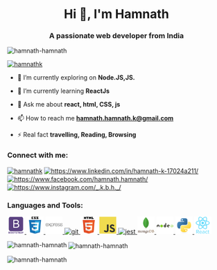 <h1 align="center">Hi 👋, I'm Hamnath</h1>
<h3 align="center">A passionate web developer from India</h3>

<p align="left"> <img src="https://komarev.com/ghpvc/?username=hamnath-hamnath&label=Profile%20views&color=0e75b6&style=flat" alt="hamnath-hamnath" /> </p>

<p align="left"> <a href="https://twitter.com/hamnathk" target="blank"><img src="https://img.shields.io/twitter/follow/hamnathk?logo=twitter&style=for-the-badge" alt="hamnathk" /></a> </p>

- 🔭 I’m currently exploring on **Node.JS,JS.**

- 🌱 I’m currently learning **ReactJs**

- 💬 Ask me about **react, html, CSS, js**

- 📫 How to reach me **hamnath.hamnath.k@gmail.com**

- ⚡ Real fact **travelling, Reading, Browsing**

<h3 align="left">Connect with me:</h3>
<p align="left">
<a href="https://twitter.com/hamnathk" target="blank"><img align="center" src="https://raw.githubusercontent.com/rahuldkjain/github-profile-readme-generator/master/src/images/icons/Social/twitter.svg" alt="hamnathk" height="30" width="40" /></a>
<a href="https://linkedin.com/in/https://www.linkedin.com/in/hamnath-k-17024a211/" target="blank"><img align="center" src="https://raw.githubusercontent.com/rahuldkjain/github-profile-readme-generator/master/src/images/icons/Social/linked-in-alt.svg" alt="https://www.linkedin.com/in/hamnath-k-17024a211/" height="30" width="40" /></a>
<a href="https://fb.com/https://www.facebook.com/hamnath.hamnath/" target="blank"><img align="center" src="https://raw.githubusercontent.com/rahuldkjain/github-profile-readme-generator/master/src/images/icons/Social/facebook.svg" alt="https://www.facebook.com/hamnath.hamnath/" height="30" width="40" /></a>
<a href="https://instagram.com/https://www.instagram.com/_.k.b.h._/" target="blank"><img align="center" src="https://raw.githubusercontent.com/rahuldkjain/github-profile-readme-generator/master/src/images/icons/Social/instagram.svg" alt="https://www.instagram.com/_.k.b.h._/" height="30" width="40" /></a>
</p>

<h3 align="left">Languages and Tools:</h3>
<p align="left"> <a href="https://getbootstrap.com" target="_blank"> <img src="https://raw.githubusercontent.com/devicons/devicon/master/icons/bootstrap/bootstrap-plain-wordmark.svg" alt="bootstrap" width="40" height="40"/> </a> <a href="https://www.w3schools.com/css/" target="_blank"> <img src="https://raw.githubusercontent.com/devicons/devicon/master/icons/css3/css3-original-wordmark.svg" alt="css3" width="40" height="40"/> </a> <a href="https://expressjs.com" target="_blank"> <img src="https://raw.githubusercontent.com/devicons/devicon/master/icons/express/express-original-wordmark.svg" alt="express" width="40" height="40"/> </a> <a href="https://git-scm.com/" target="_blank"> <img src="https://www.vectorlogo.zone/logos/git-scm/git-scm-icon.svg" alt="git" width="40" height="40"/> </a> <a href="https://www.w3.org/html/" target="_blank"> <img src="https://raw.githubusercontent.com/devicons/devicon/master/icons/html5/html5-original-wordmark.svg" alt="html5" width="40" height="40"/> </a> <a href="https://developer.mozilla.org/en-US/docs/Web/JavaScript" target="_blank"> <img src="https://raw.githubusercontent.com/devicons/devicon/master/icons/javascript/javascript-original.svg" alt="javascript" width="40" height="40"/> </a> <a href="https://jestjs.io" target="_blank"> <img src="https://www.vectorlogo.zone/logos/jestjsio/jestjsio-icon.svg" alt="jest" width="40" height="40"/> </a> <a href="https://www.mongodb.com/" target="_blank"> <img src="https://raw.githubusercontent.com/devicons/devicon/master/icons/mongodb/mongodb-original-wordmark.svg" alt="mongodb" width="40" height="40"/> </a> <a href="https://nodejs.org" target="_blank"> <img src="https://raw.githubusercontent.com/devicons/devicon/master/icons/nodejs/nodejs-original-wordmark.svg" alt="nodejs" width="40" height="40"/> </a> <a href="https://www.python.org" target="_blank"> <img src="https://raw.githubusercontent.com/devicons/devicon/master/icons/python/python-original.svg" alt="python" width="40" height="40"/> </a> <a href="https://reactjs.org/" target="_blank"> <img src="https://raw.githubusercontent.com/devicons/devicon/master/icons/react/react-original-wordmark.svg" alt="react" width="40" height="40"/> </a> </p>

<p><img align="left" src="https://github-readme-stats.vercel.app/api/top-langs?username=hamnath-hamnath&show_icons=true&locale=en&layout=compact" alt="hamnath-hamnath" /></p>

<p>&nbsp;<img align="center" src="https://github-readme-stats.vercel.app/api?username=hamnath-hamnath&show_icons=true&locale=en" alt="hamnath-hamnath" /></p>

<p><img align="center" src="https://github-readme-streak-stats.herokuapp.com/?user=hamnath-hamnath&" alt="hamnath-hamnath" /></p>

